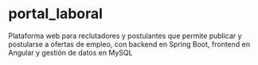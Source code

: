 # portal_laboral
Plataforma web para reclutadores y postulantes que permite publicar y postularse a ofertas de empleo, con backend en Spring Boot, frontend en Angular y gestión de datos en MySQL
